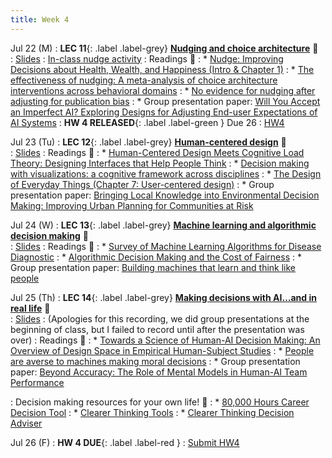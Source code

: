 ```yaml
---
title: Week 4 
---
```


Jul 22 (M)
: **LEC 11**{: .label .label-grey} **[Nudging and choice architecture](https://ucsd.zoom.us/rec/share/7rBIQjStjbeFmPGeCF8XDlYxrRLRhEY40T361ylF-S9xYvPpk6S9bAaRjzkfyOao.dNdSalv2Uz9_FNhQ?startTime=1721692839000)** 🎥  
    : [Slides](https://canvas.ucsd.edu/files/12841812/download?download_frd=1)
: [In-class nudge activity](https://docs.google.com/presentation/d/1RQ1JWjyF0SOXhxTYqyqcrIv9YCE3hcjpgeqVp8Cvzjw/edit?usp=sharing)
: Readings 📖
: * [Nudge: Improving Decisions about Health, Wealth, and Happiness (Intro & Chapter 1)](https://canvas.ucsd.edu/files/12836356/download?download_frd=1)
: * [The effectiveness of nudging: A meta-analysis of choice architecture interventions across behavioral domains](https://canvas.ucsd.edu/files/12836357/download?download_frd=1)
: * [No evidence for nudging after adjusting for publication bias](https://canvas.ucsd.edu/files/12836362/download?download_frd=1)
: * Group presentation paper: [Will You Accept an Imperfect AI? Exploring Designs for Adjusting End-user Expectations of AI Systems](https://www.microsoft.com/en-us/research/uploads/prod/2019/01/chi19_kocielnik_et_al.pdf)
:  **HW 4 RELEASED**{: .label .label-green } Due 26
    : [HW4](https://docs.google.com/document/d/1Up9ibS0XMuEIN9fjyDJiBMp6RMgBkymyEFj0ylbAwgE/edit?usp=sharing)

Jul 23 (Tu)
: **LEC 12**{: .label .label-grey} **[Human-centered design](https://ucsd.zoom.us/rec/play/lrhR47RTHDKOCaStRYwKXNb_x43uCoioOys5Xk4EQ89k64NUFuNENeAhU9VwjnNJ7gPyuX-4N1AL7JJX._GeTwhfmh8iUNbI6?autoplay=true&startTime=1721779249000)** 🎥  
    : [Slides](https://canvas.ucsd.edu/files/12845278/download?download_frd=1)
: Readings 📖
: * [Human-Centered Design Meets Cognitive Load Theory: Designing Interfaces that Help People Think](https://canvas.ucsd.edu/files/12836369/download?download_frd=1)
: * [Decision making with visualizations: a cognitive framework across disciplines](https://canvas.ucsd.edu/files/12837393/download?download_frd=1)
: * [The Design of Everyday Things (Chapter 7: User-centered design)](https://canvas.ucsd.edu/files/12837302/download?download_frd=1)
: * Group presentation paper: [Bringing Local Knowledge into Environmental Decision Making: Improving Urban Planning for Communities at Risk](https://journals.sagepub.com/doi/10.1177/0739456x03022004008)

Jul 24 (W)
: **LEC 13**{: .label .label-grey} **[Machine learning and algorithmic decision making](https://ucsd.zoom.us/rec/share/0QIYas4KSjGg4rhAtUyjJ5weNxTnkAosOXjZEoXWeA_OncWsGEAz81rNWqpQqEea.bYY5CHXJZt-9f8gz?startTime=1721865826000)** 🎥  
    : [Slides](https://canvas.ucsd.edu/files/12849452/download?download_frd=1)
: Readings 📖
: * [Survey of Machine Learning Algorithms for Disease Diagnostic](https://canvas.ucsd.edu/files/12837292/download?download_frd=1)
: * [Algorithmic Decision Making and the Cost of Fairness](https://canvas.ucsd.edu/files/12836373/download?download_frd=1)
: * Group presentation paper: [Building machines that learn and think like people](https://www.cambridge.org/core/journals/behavioral-and-brain-sciences/article/building-machines-that-learn-and-think-like-people/A9535B1D745A0377E16C590E14B94993)

Jul 25 (Th)
: **LEC 14**{: .label .label-grey} **[Making decisions with AI…and in real life](https://ucsd.zoom.us/rec/play/NvRdXB70sxxVlkow5Jt5uIXKnQicnr1zuEhg321Me2nmmeNOIwNmpfL3oP67nTlv3PLxpPYI5DT69Evv.L4mXZgGe8T47SoER?autoplay=true&startTime=1721954074000)** 🎥  
    : [Slides](https://canvas.ucsd.edu/files/12850183/download?download_frd=1)
: (Apologies for this recording, we did group presentations at the beginning of class, but I failed to record until after the presentation was over)
: Readings 📖
: * [Towards a Science of Human-AI Decision Making: An Overview of Design Space in Empirical Human-Subject Studies](https://canvas.ucsd.edu/files/12836370/download?download_frd=1)
: * [People are averse to machines making moral decisions](https://canvas.ucsd.edu/files/12836361/download?download_frd=1)
: * Group presentation paper: [Beyond Accuracy: The Role of Mental Models in Human-AI Team Performance](https://canvas.ucsd.edu/files/12836360/download?download_frd=1)

: Decision making resources for your own life! 🤔
: * [80,000 Hours Career Decision Tool](https://80000hours.org/career-decision/)
: * [Clearer Thinking Tools](https://www.clearerthinking.org/tools)
: * [Clearer Thinking Decision Adviser](https://programs.clearerthinking.org/decisionmaker.html)

Jul 26 (F)
:  **HW 4 DUE**{: .label .label-red } 
    : [Submit HW4](https://canvas.ucsd.edu/courses/57867/assignments/820352)
